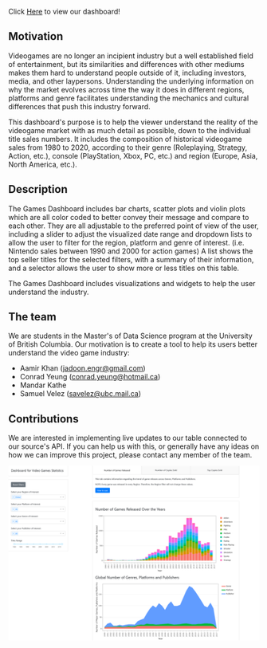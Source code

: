 Click [Here](https://game-dashboard-r.herokuapp.com/) to view our dashboard!

## Motivation
Videogames are no longer an incipient industry but a well established field of entertainment, but its similarities and differences with other mediums makes them hard to understand people outside of it, including investors, media, and other laypersons. Understanding the underlying information on why the market evolves across time the way it does in different regions, platforms and genre facilitates understanding the mechanics and cultural differences that push this industry forward.

This dashboard's purpose is to help the viewer understand the reality of the videogame market with as much detail as possible, down to the individual title sales numbers. It includes the composition of historical videogame sales from 1980 to 2020, according to their genre (Roleplaying, Strategy, Action, etc.), console (PlayStation, Xbox, PC, etc.) and region (Europe, Asia, North America, etc.).

## Description
The Games Dashboard includes bar charts, scatter plots and violin plots which are all color coded to better convey their message and compare to each other. They are all adjustable to the preferred point of view of the user, including a slider to adjust the visualized date range and dropdown lists to allow the user to filter for the region, platform and genre of interest. (i.e. Nintendo sales between 1990 and 2000 for action games) A list shows the top seller titles for the selected filters, with a summary of their information, and a selector allows the user to show more or less titles on this table.

The Games Dashboard includes visualizations and widgets to help the user understand the industry.

## The team
We are students in the Master's of Data Science program at the University of British Columbia. Our motivation is to create a tool to help its users better understand the video game industry:
* Aamir Khan (jadoon.engr@gmail.com)
* Conrad Yeung (conrad.yeung@hotmail.ca)
* Mandar Kathe
* Samuel Velez (savelez@ubc.mail.ca)

## Contributions
We are interested in implementing live updates to our table connected to our source's API. If you can help us with this, or generally have any ideas on how we can improve this project, please contact any member of the team.



![Sketch](doc/AppSketch.png)
